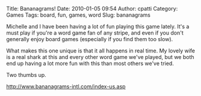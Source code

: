 Title: Bananagrams!
Date: 2010-01-05 09:54
Author: cpatti
Category: Games
Tags: board, fun, games, word
Slug: bananagrams

Michelle and I have been having a lot of fun playing this game lately.
It's a must play if you're a word game fan of any stripe, and even if
you don't generally enjoy board games (especially if you find them too
slow).

What makes this one unique is that it all happens in real time. My
lovely wife is a real shark at this and every other word game we've
played, but we both end up having a lot more fun with this than most
others we've tried.

Two thumbs up.

<http://www.bananagrams-intl.com/index-us.asp>
